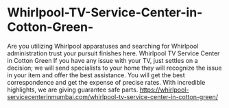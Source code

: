 # Whirlpool-TV-Service-Center-in-Cotton-Green-
Are you utilizing Whirlpool apparatuses and searching for Whirlpool administration trust your pursuit finishes here. Whirlpool TV Service Center in Cotton Green If you have any issue with your TV, just settles on a decision; we will send specialists to your home they will recognize the issue in your item and offer the best assistance. You will get the best correspondence and get the expense of precise rates. With incredible highlights, we are giving guarantee safe parts. https://whirlpool-servicecenterinmumbai.com/whirlpool-tv-service-center-in-cotton-green/
